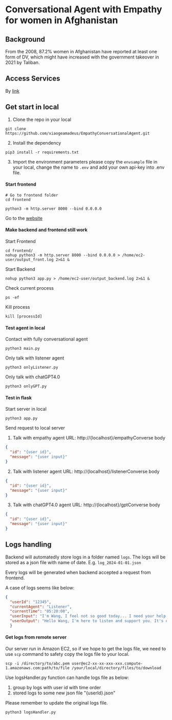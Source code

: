 # Conversational Agent with Empathy for women in Afghanistan

## Background
From the 2008, 87.2% women in Afghanistan have reported at least one form of DV, which might have increased with the government takeover in 2021 by Taliban.

## Access Services
By [link](http://52.193.135.127:8000/)

## Get start in local

1. Clone the repo in your local
```shell
git clone https://github.com/xiaogeamadeus/EmpathyConversationalAgent.git
```

2. Install the dependency
```shell
pip3 install -r requirements.txt
```

3. Import the environment parameters 
    please copy the `envsample` file in your local, change the name to `.env` and add your own api-key into .env file.

#### Start frontend

```shell
# Go to frontend folder
cd frontend

python3 -m http.server 8000 --bind 0.0.0.0
```

Go to the [website](http://localhost:8000/)

#### Make backend and frontend still work

Start Frontend
```shell
cd frontend/
nohup python3 -m http.server 8000 --bind 0.0.0.0 > /home/ec2-user/output_front.log 2>&1 &
```

Start Backend
```shell
nohup python3 app.py > /home/ec2-user/output_backend.log 2>&1 &
```

Check current process
```shell
ps -ef
```

Kill process
```shell
kill [processId]
```



#### Test agent in local

Contact with fully conversational agent
```shell
python3 main.py
```

Only talk with listener agent
```shell
python3 onlyListener.py
```

Only talk with chatGPT4.0
```shell
python3 onlyGPT.py
```

#### Test in flask
Start server in local
```shell
python3 app.py
```

Send request to local server

1. Talk with empathy agent
URL: http://{localhost}/empathyConverse
body
```json
{
  "id": "{user id}",
  "message": "{user input}"
}
```

2. Talk with listener agent
   URL: http://{localhost}/listenerConverse
   body
```json
{
  "id": "{user id}",
  "message": "{user input}"
}
```

3. Talk with chatGPT4.0 agent
   URL: http://{localhost}/gptConverse
   body
```json
{
  "id": "{user id}",
  "message": "{user input}"
}
```

## Logs handling
Backend will automatedly store logs in a folder named `logs`. The logs will be stored as a json file with name of date. E.g. `log_2024-01-01.json`

Every logs will be generated when backend accepted a request from frontend. 

A case of logs seems like below:
```json
{
  "userId": "12345", 
  "currentAgent": "Listener", 
  "currentTime": "05:20:00", 
  "userInput": "I'm Wang, I feel not so good today... I need your help.", 
  "userOutput": "Hello Wang, I'm here to listen and support you. It's okay to have tough days, and I'm glad you reached out. Would you like to share a bit about what's making you feel not so good, or would you prefer to talk about something else to help take your mind off things? Remember, this is a safe space for you."
  }
```

#### Get logs from remote server
Our server run in Amazon EC2, so if we hope to get the logs file, we need to use `scp` command to safety copy the logs file to your local.

```shell
scp -i /directory/to/abc.pem user@ec2-xx-xx-xxx-xxx.compute-1.amazonaws.com:path/to/file /your/local/directory/files/to/download
```

Use logsHandler.py function can handle logs file as below:
1. group by logs with user id with time order
2. stored logs to some new json file "{userId}.json"
   
Please remember to update the original logs file.
```shell
python3 logsHandler.py
```